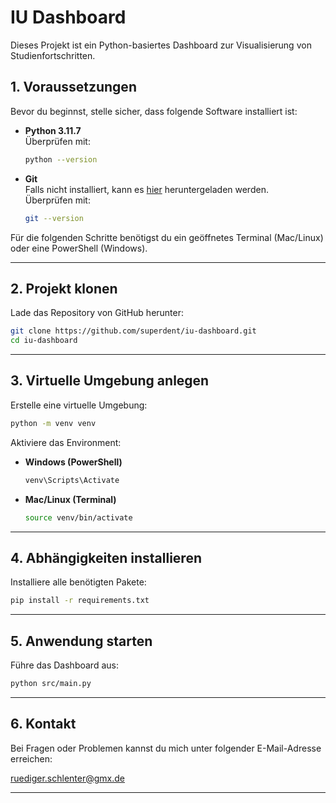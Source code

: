 # IU Dashboard

Dieses Projekt ist ein Python-basiertes Dashboard zur Visualisierung von Studienfortschritten.

## 1. Voraussetzungen

Bevor du beginnst, stelle sicher, dass folgende Software installiert ist:

- **Python 3.11.7**  
  Überprüfen mit:  
  ```sh
  python --version
  ```
- **Git**  
  Falls nicht installiert, kann es [hier](https://git-scm.com/downloads) heruntergeladen werden.  
  Überprüfen mit:  
  ```sh
  git --version
  ```

Für die folgenden Schritte benötigst du ein geöffnetes Terminal (Mac/Linux) oder eine PowerShell (Windows).

---

## 2. Projekt klonen

Lade das Repository von GitHub herunter:

```sh
git clone https://github.com/superdent/iu-dashboard.git
cd iu-dashboard
```

---

## 3. Virtuelle Umgebung anlegen

Erstelle eine virtuelle Umgebung:

```sh
python -m venv venv
```

Aktiviere das Environment:

- **Windows (PowerShell)**  
  ```sh
  venv\Scripts\Activate
  ```
- **Mac/Linux (Terminal)**  
  ```sh
  source venv/bin/activate
  ```

---

## 4. Abhängigkeiten installieren

Installiere alle benötigten Pakete:

```sh
pip install -r requirements.txt
```

---

## 5. Anwendung starten

Führe das Dashboard aus:

```sh
python src/main.py
```

---

## 6. Kontakt

Bei Fragen oder Problemen kannst du mich unter folgender E-Mail-Adresse erreichen:

[ruediger.schlenter@gmx.de](mailto:ruediger.schlenter@gmx.de)

---

  
